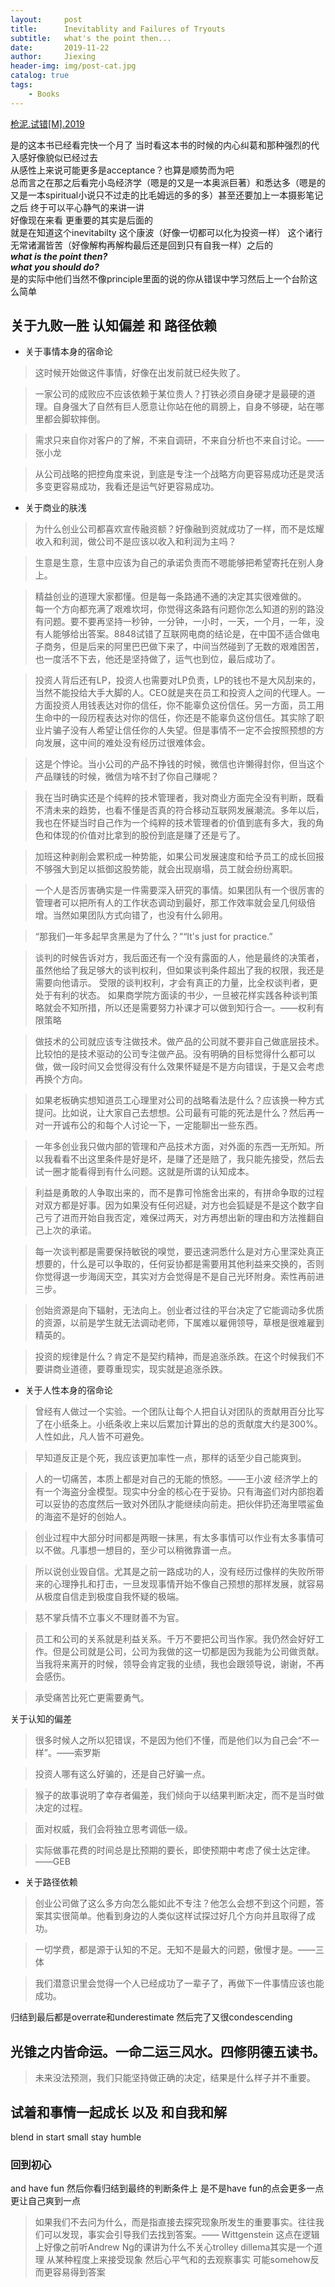 ```yaml
---
layout:     post
title:      Inevitablity and Failures of Tryouts
subtitle:   what's the point then...
date:       2019-11-22
author:     Jiexing
header-img: img/post-cat.jpg
catalog: true
tags:
    - Books
---
```


[枪泥.试错[M].2019](https://book.douban.com/subject/33529158/)


是的这本书已经看完快一个月了 当时看这本书的时候的内心纠葛和那种强烈的代入感好像貌似已经过去  
从感性上来说可能更多是acceptance？也算是顺势而为吧    
总而言之在那之后看完小岛经济学（嗯是的又是一本奥派巨著）和悉达多（嗯是的又是一本spiritual小说只不过走的比毛姆远的多的多）甚至还要加上一本摄影笔记之后 终于可以平心静气的来讲一讲  
好像现在来看 更重要的其实是后面的   
就是在知道这个inevitabilty 这个康波（好像一切都可以化为投资一样） 这个诸行无常诸漏皆苦（好像解构再解构最后还是回到只有自我一样）之后的      
***what is the point then?***  
***what you should do?***  
是的实际中他们当然不像principle里面的说的你从错误中学习然后上一个台阶这么简单

## 关于九败一胜 认知偏差 和 路径依赖

+ 关于事情本身的宿命论
>这时候开始做这件事情，好像在出发前就已经失败了。 

>一家公司的成败应不应该依赖于某位贵人？打铁必须自身硬才是最硬的道理。自身强大了自然有巨人愿意让你站在他的肩膀上，自身不够硬，站在哪里都会脚软摔倒。

> 需求只来自你对客户的了解，不来自调研，不来自分析也不来自讨论。——张小龙

>从公司战略的把控角度来说，到底是专注一个战略方向更容易成功还是灵活多变更容易成功，我看还是运气好更容易成功。


+ 关于商业的肤浅
>为什么创业公司都喜欢宣传融资额？好像融到资就成功了一样，而不是炫耀收入和利润，做公司不是应该以收入和利润为主吗？  

>生意是生意，生意中应该为自己的承诺负责而不嗯能够把希望寄托在别人身上。


>精益创业的道理大家都懂。但是每一条路通不通的决定其实很难做的。  
每一个方向都充满了艰难坎坷，你觉得这条路有问题你怎么知道的别的路没有问题。要不要再坚持一秒钟，一分钟，一小时，一天，一个月，一年，没有人能够给出答案。8848试错了互联网电商的结论是，在中国不适合做电子商务，但是后来的阿里巴巴做下来了，中间当然碰到了无数的艰难困苦，也一度活不下去，他还是坚持做了，运气也到位，最后成功了。

>投资人背后还有LP，投资人也需要对LP负责，LP的钱也不是大风刮来的，当然不能投给大手大脚的人。CEO就是夹在员工和投资人之间的代理人。一方面投资人用钱表达对你的信任，你不能辜负这份信任。另一方面，员工用生命中的一段历程表达对你的信任，你还是不能辜负这份信任。其实除了职业片骗子没有人希望让信任你的人失望。但是事情不一定不会按照预想的方向发展，这中间的难处没有经历过很难体会。

> 这是个悖论。当小公司的产品不挣钱的时候，微信也许懒得封你，但当这个产品赚钱的时候，微信为啥不封了你自己赚呢？

> 我在当时确实还是个纯粹的技术管理者，我对商业方面完全没有判断，既看不清未来的趋势，也看不懂是否真的符合移动互联网发展潮流。多年以后，我也在怀疑当时自己作为一个纯粹的技术管理者的价值到底有多大，我的角色和体现的价值对比拿到的股份到底是赚了还是亏了。

>加班这种剥削会累积成一种势能，如果公司发展速度和给予员工的成长回报不够强大到足以抵御这股势能，就会出现崩塌，员工就会纷纷离职。

>一个人是否厉害确实是一件需要深入研究的事情。如果团队有一个很厉害的管理者可以把所有人的工作状态调动到最好，那工作效率就会呈几何级倍增。当然如果团队方式向错了，也没有什么卵用。

>“那我们一年多起早贪黑是为了什么？”“It's just for practice.”

>谈判的时候告诉对方，我后面还有一个没有露面的人，他是最终的决策者，虽然他给了我足够大的谈判权利，但如果谈判条件超出了我的权限，我还是需要向他请示。
受限的谈判权利，才会有真正的力量，比全权谈判者，更处于有利的状态。
如果商学院方面读的书少，一旦被花样实践各种谈判策略就会不知所措，所以还是需要努力补课才可以做到知行合一。——权利有限策略

>做技术的公司就应该专注做技术。做产品的公司就不要非自己做底层技术。比较怕的是技术驱动的公司专注做产品。没有明确的目标觉得什么都可以做，做一段时间又会觉得没有什么效果怀疑是不是方向错误，于是又会考虑再换个方向。

>如果老板确实想知道员工心理里对公司的战略看法是什么？应该换一种方式提问。比如说，让大家自己去想想。公司最有可能的死法是什么？然后再一对一开诚布公的和每个人讨论一下，一定能聊出一些东西。

>一年多创业我只做内部的管理和产品技术方面，对外面的东西一无所知。所以我看看不出这里条件是好是坏，是赚了还是赔了，我只能先接受，然后去试一圈才能看得到有什么问题。这就是所谓的认知成本。

> 利益是勇敢的人争取出来的，而不是靠可怜施舍出来的，有拼命争取的过程对双方都是好事。因为如果没有任何迟疑，对方也会狐疑是不是这个数字自己亏了进而开始自我否定，难保过两天，对方再想出新的理由和方法推翻自己上次的承诺。

>每一次谈判都是需要保持敏锐的嗅觉，要迅速洞悉什么是对方心里深处真正想要的，什么是可以争取的，任何妥协都是需要用其他利益来交换的，否则你觉得退一步海阔天空，其实对方会觉得是不是自己光环附身。索性再前进三步。

>创始资源是向下辐射，无法向上。创业者过往的平台决定了它能调动多优质的资源，以前是学生就无法调动老师，下属难以雇佣领导，草根是很难雇到精英的。

>投资的规律是什么？肯定不是契约精神，而是追涨杀跌。在这个时候我们不要讲商业道德，要尊重现实，现实就是追涨杀跌。


+ 关于人性本身的宿命论
>曾经有人做过一个实验。一个团队让每个人把自认对团队的贡献用百分比写了在小纸条上。小纸条收上来以后累加计算出的总的贡献度大约是300%。  
人性如此，凡人皆不可避免。  

>早知道反正是个死，我应该更加率性一点，那样的话至少自己能爽到。

>人的一切痛苦，本质上都是对自己的无能的愤怒。——王小波
>经济学上的有一个海盗分金模型。现实中分金的核心在于妥协。只有海盗们对内部抱着可以妥协的态度然后一致对外团队才能继续向前走。把伙伴扔还海里喂鲨鱼的海盗不是好的创始人。

>创业过程中大部分时间都是两眼一抹黑，有太多事情可以作业有太多事情可以不做。凡事想一想目的，至少可以稍微靠谱一点。

>所以说创业毁自信。尤其是之前一路成功的人，没有经历过像样的失败所带来的心理挣扎和打击，一旦发现事情开始不像自己预想的那样发展，就容易从极度自信走到极度自我怀疑的极端。

>慈不掌兵情不立事义不理财善不为官。

>员工和公司的关系就是利益关系。千万不要把公司当作家。我仍然会好好工作。但是公司就是公司，公司为我做的这一切都是因为我能为公司做贡献。当我将来离开的时候，领导会肯定我的业绩，我也会跟领导说，谢谢，不再会感伤。

>承受痛苦比死亡更需要勇气。

关于认知的偏差

>很多时候人之所以犯错误，不是因为他们不懂，而是他们以为自己会“不一样”。——索罗斯

>投资人哪有这么好骗的，还是自己好骗一点。


>猴子的故事说明了幸存者偏差，我们倾向于以结果判断决定，而不是当时做决定的过程。

>面对权威，我们会将独立思考调低一级。

>实际做事花费的时间总是比预期的要长，即使预期中考虑了侯士达定律。——GEB

+ 关于路径依赖
>创业公司做了这么多方向怎么能如此不专注？他怎么会想不到这个问题，答案其实很简单。他看到身边的人类似这样试探过好几个方向并且取得了成功。

>一切学费，都是源于认知的不足。无知不是最大的问题，傲慢才是。——三体

>我们潜意识里会觉得一个人已经成功了一辈子了，再做下一件事情应该也能成功。

归结到最后都是overrate和underestimate
然后完了又很condescending

## 光锥之内皆命运。一命二运三风水。四修阴德五读书。
>未来没法预测，我们只能坚持做正确的决定，结果是什么样子并不重要。

## 试着和事情一起成长 以及 和自我和解
blend in
start small
stay humble
### 回到初心

and 
have fun
然后你看归结到最终的判断条件上 是不是have fun的点会更多一点
更让自己爽到一点
>如果我们不去问为什么，而是指直接去探究现象所发生的重要事实。往往我们可以发现，事实会引导我们去找到答案。——  Wittgenstein
这点在逻辑上好像之前听Andrew Ng的课讲为什么不关心trolley dillema其实是一个道理 从某种程度上来接受现象 然后心平气和的去观察事实 可能somehow反而更容易得到答案

